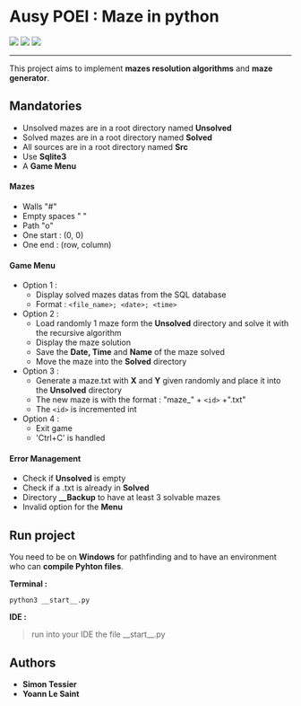 # Ausy POEI : Maze in python

<a href="https://img.shields.io/badge/Python-3.11.2-4483B5" alt="Python">
        <img src="https://img.shields.io/badge/Python-3.11.2-4483B5" /></a>
<a href="https://img.shields.io/badge/pip-23.0.1-FFE05B" alt="NPM">
        <img src="https://img.shields.io/badge/pip-23.0.1-FFE05B" /></a>
<a href="https://img.shields.io/badge/MADE%20WITH-SQLite3-183866" alt="NPM">
        <img src="https://img.shields.io/badge/MADE%20WITH-SQLite3-183866" /></a>

---

This project aims to implement **mazes resolution algorithms** and **maze generator**.

## Mandatories

* Unsolved mazes are in a root directory named **Unsolved**
* Solved mazes are in a root directory named **Solved**
* All sources are in a root directory named **Src**
* Use **Sqlite3**
* A **Game Menu**

#### Mazes

* Walls "#"
* Empty spaces " "
* Path "o"
* One start : (0, 0)
* One end : (row, column)

#### Game Menu

* Option 1 :
  * Display solved mazes datas from the SQL database
  * Format :  `<file_name>; <date>; <time>`
* Option 2 :
  * Load randomly 1 maze form the **Unsolved** directory and solve it with the recursive algorithm
  * Display the maze solution
  * Save the **Date, Time** and **Name** of the maze solved
  * Move the maze into the **Solved** directory
* Option 3 :
  * Generate a maze.txt with **X** and **Y** given randomly and place it into the **Unsolved** directory
  * The new maze is with the format : "maze_" + `<id>` +".txt"
  * The `<id>` is incremented int
* Option 4 :
  * Exit game
  * 'Ctrl+C' is handled

#### Error Management

* Check if **Unsolved** is empty
* Check if a .txt is already in **Solved**
* Directory **__Backup** to have at least 3 solvable mazes
* Invalid option for the **Menu**

## Run project

You need to be on **Windows** for pathfinding and to have an environment who can **compile Pyhton files**.

**Terminal :**

```
python3 __start__.py
```

**IDE :**

> run into your IDE the file \_\_start\_\_.py

## Authors

* **Simon Tessier**
* **Yoann Le Saint**

